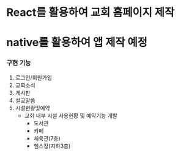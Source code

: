 # React를 활용하여 교회 홈페이지 제작
# native를 활용하여 앱 제작 예정

### 구현 기능 
1. 로그인/회원가입
2. 교회소식
3. 게시판
4. 설교말씀
5. 시설현황및예약
    - 교회 내부 시설 사용현황 및 예약기능 개발
        - 도서관
        - 카페
        - 체육관(7층)
        - 헬스장(지하3층)